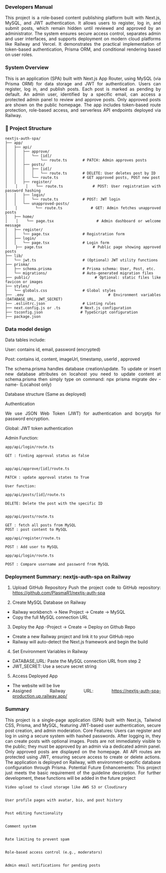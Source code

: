 ###  Developers Manual
<div align="justify">
This project is a role-based content publishing platform built with Next.js, MySQL, and JWT authentication. 
It allows users to register, log in, and submit posts, which remain hidden until reviewed and approved by an administrator. 
The system ensures secure access control, separates admin and user interfaces, and supports deployment on modern cloud platforms like Railway and Vercel. 
It demonstrates the practical implementation of token-based authentication, Prisma ORM, and conditional rendering based on user roles.

###  System Overview


This is an application (SPA) built with Next.js App Router, using MySQL (via Prisma ORM) for data storage and JWT for authentication. 
Users can register, log in, and publish posts. Each post is marked as pending by default. 
An admin user, identified by a specific email, can access a protected admin panel to review and approve posts. 
Only approved posts are shown on the public homepage. The app includes token-based route protection, role-based access, 
and serverless API endpoints deployed via Railway.




### 📁 Project Structure

```text
nextjs-auth-spa/
├── app/
│   ├── api/
│   │   ├── approve/
│   │   │   └── [id]/
│   │   │       └── route.ts       # PATCH: Admin approves posts
│   │   ├── posts/
│   │   │   ├── [id]/
│   │   │   │   └── route.ts       # DELETE: User deletes post by ID
│   │   │   └── route.ts           # GET approved posts, POST new post
│   │   ├── register/
│   │   │   └── route.ts           # POST: User registration with password hashing
│   │   ├── login/
│   │   │   └── route.ts           # POST: JWT login
│   │   └── unapproved-posts/
│   │       └── route.ts           # GET: Admin fetches unapproved posts
│   ├── home/
│   │   └── page.tsx               # Admin dashboard or welcome message
│   ├── register/
│   │   └── page.tsx               # Registration form
│   ├── login/
│   │   └── page.tsx               # Login form
│   ├── page.tsx                   # Public page showing approved posts
├── lib/
│   └── jwt.ts                     # (Optional) JWT utility functions
├── prisma/
│   ├── schema.prisma              # Prisma schema: User, Post, etc.
│   └── migrations/                # Auto-generated migration files
├── public/                        # Optional: static files like favicon or images
├── styles/
│   └── globals.css                # Global styles
├── .env                           # Environment variables (DATABASE_URL, JWT_SECRET)
├── .eslintrc.json                 # Linting rules
├── next.config.js or .ts         # Next.js configuration
├── tsconfig.json                 # TypeScript configuration
├── package.json
```



### Data model design


Data tables include:

User: contains id, email, password (encrypted)

Post: contains id, content, imageUrl, timestamp, userId , approved

The schema.prisma handles database creation/update. To update or insert new database attributes on locahost you need to update content at schema.prisma then simply type on command: npx prisma migrate dev -name- (Locahost only)


Database structure (Same as deployed)


Authentication

We use JSON Web Token (JWT) for authentication and bcryptjs for password encryption.

Global: JWT token authentication

Admin Function:

```text
app/api/login/route.ts

GET : finding approval status as false


app/api/approve/[id]/route.ts

PATCH : update approval states to True

User function:

app/api/posts/[id]/route.ts

DELETE: Delete the post with the specific ID 


app/api/posts/route.ts

GET : fetch all posts from MySQL
POST : post content to MySQL

app/api/register/route.ts

POST : Add user to MySQL

app/api/login/route.ts

POST : Compare username and password from MySQL

```

### Deployment Summary: nextjs-auth-spa on Railway 



1. Upload GitHub Repository
Push the project code to GitHub repository: 
https://github.com/PlasmaR1/nextjs-auth-spa

2. Create MySQL Database on Railway
- Railway workbench → New Project → Create → MySQL 
- Copy the full MySQL connection URL

3. Deploy the App
 -Project → Create → Deploy on Github Repo
- Create a new Railway project and link it to your GitHub repo
- Railway will auto-detect the Next.js framework and begin the build

4. Set Environment Variables in Railway
- DATABASE_URL: Paste the MySQL connection URL from step 2 
- JWT_SECRET: Use a secure secret string

5. Access Deployed App
- The website will be live 
- Assigned Railway URL: https://nextjs-auth-spa-production.up.railway.app/




### Summary



This project is a single-page application (SPA) built with Next.js, Tailwind CSS, Prisma, and MySQL, featuring JWT-based user authentication, secure post creation, and admin moderation.
Core Features:
Users can register and log in using a secure system with hashed passwords. After logging in, they can create posts with optional images. Posts are not immediately visible to the public; they must be approved by an admin via a dedicated admin panel. Only approved posts are displayed on the homepage. All API routes are protected using JWT, ensuring secure access to create or delete actions. The application is deployed on Railway, with environment-specific database configuration through Prisma.
Potential Future Enhancements:
This project just meets the basic requirement of the guideline description. For further development, these functions will be added in the future project

```text
Video upload to cloud storage like AWS S3 or Cloudinary


User profile pages with avatar, bio, and post history


Post editing functionality


Comment system


Rate limiting to prevent spam


Role-based access control (e.g., moderators)


Admin email notifications for pending posts

```
</div>





